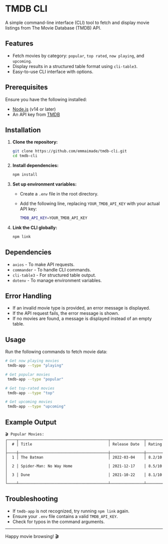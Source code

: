 # TMDB CLI

A simple command-line interface (CLI) tool to fetch and display movie listings from The Movie Database (TMDB) API.

## Features
- Fetch movies by category: `popular`, `top rated`, `now playing`, and `upcoming`.
- Display results in a structured table format using `cli-table3`.
- Easy-to-use CLI interface with options.

## Prerequisites
Ensure you have the following installed:
- [Node.js](https://nodejs.org/) (v14 or later)
- An API key from [TMDB](https://www.themoviedb.org/settings/api)

## Installation

1. **Clone the repository:**
   ```sh
   git clone https://github.com/emmaimade/tmdb-cli.git
   cd tmdb-cli
   ```

2. **Install dependencies:**
   ```sh
   npm install
   ```

3. **Set up environment variables:**
   - Create a `.env` file in the root directory.
   - Add the following line, replacing `YOUR_TMDB_API_KEY` with your actual API key:
   
     ```sh
     TMDB_API_KEY=YOUR_TMDB_API_KEY
     ```

4. **Link the CLI globally:**
   ```sh
   npm link
   ```
   
## Dependencies
- `axios` - To make API requests.
- `commander` - To handle CLI commands.
- `cli-table3` - For structured table output.
- `dotenv` - To manage environment variables.

## Error Handling
- If an invalid movie type is provided, an error message is displayed.
- If the API request fails, the error message is shown.
- If no movies are found, a message is displayed instead of an empty table.


## Usage

Run the following commands to fetch movie data:

```sh
# Get now playing movies
 tmdb-app --type "playing"

# Get popular movies
 tmdb-app --type "popular"

# Get top-rated movies
 tmdb-app --type "top"

# Get upcoming movies
 tmdb-app --type "upcoming"
```

## Example Output
```
🎬 Popular Movies:
┌────┬────────────────────────────────────────┬───────────────┬──────────┐
│  # │ Title                                  │ Release Date  │ Rating   │
├────┼────────────────────────────────────────┼───────────────┼──────────┤
│  1 │ The Batman                             │ 2022-03-04    │ 8.2/10   │
│  2 │ Spider-Man: No Way Home                │ 2021-12-17    │ 8.5/10   │
│  3 │ Dune                                   │ 2021-10-22    │ 8.1/10   │
└────┴────────────────────────────────────────┴───────────────┴──────────┘
```

## Troubleshooting
- If `tmdb-app` is not recognized, try running `npm link` again.
- Ensure your `.env` file contains a valid `TMDB_API_KEY`.
- Check for typos in the command arguments.

---
Happy movie browsing! 🎬

